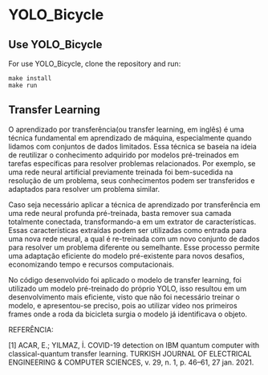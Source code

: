 # YOLO_Bicycle

## Use YOLO_Bicycle
For use YOLO_Bicycle, clone the repository and run:

```
make install
make run
```

## Transfer Learning

O aprendizado por transferência(ou transfer learning, em inglês) é uma técnica fundamental em aprendizado de máquina, especialmente quando lidamos com conjuntos de dados limitados. Essa técnica se baseia na ideia de reutilizar o conhecimento adquirido por modelos pré-treinados em tarefas específicas para resolver problemas relacionados. Por exemplo, se uma rede neural artificial previamente treinada foi bem-sucedida na resolução de um problema, seus conhecimentos podem ser transferidos e adaptados para resolver um problema similar.

Caso seja necessário aplicar a técnica de aprendizado por transferência em uma rede neural profunda pré-treinada, basta remover sua camada totalmente conectada, transformando-a em um extrator de características. Essas características extraídas podem ser utilizadas como entrada para uma nova rede neural, a qual é re-treinada com um novo conjunto de dados para resolver um problema diferente ou semelhante. Esse processo permite uma adaptação eficiente do modelo pré-existente para novos desafios, economizando tempo e recursos computacionais.

No código desenvolvido foi aplicado o modelo de transfer learning, foi utilizado um modelo pré-treinado do próprio YOLO, isso resultou em um desenvolvimento mais eficiente, visto que não foi necessário treinar o modelo, e apresentou-se preciso, pois ao utilizar vídeo nos primeiros frames onde a roda da bicicleta surgia o modelo já identificava o objeto.

REFERÊNCIA:

[1] ACAR, E.; YILMAZ, İ. COVID-19 detection on IBM quantum computer with classical-quantum transfer learning. TURKISH JOURNAL OF ELECTRICAL ENGINEERING & COMPUTER SCIENCES, v. 29, n. 1, p. 46–61, 27 jan. 2021.
